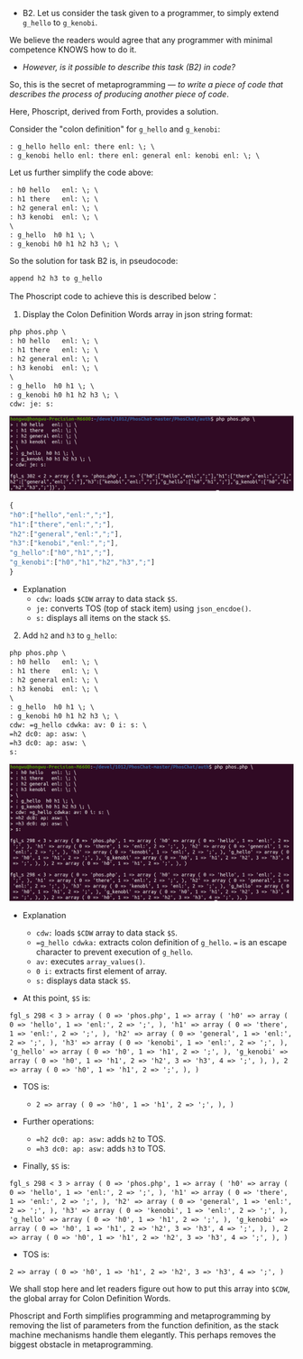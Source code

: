 
- B2. Let us consider the task given to a programmer, to simply extend `g_hello` to `g_kenobi`.

We believe the readers would agree that any programmer with minimal competence KNOWS how to do it.

- _However, is it possible to describe this task (B2) in code?_

So, this is the secret of metaprogramming &mdash; _to write a piece of code that describes the process of producing another piece of code_.

Here, Phoscript, derived from Forth, provides a solution.

Consider the "colon definition" for `g_hello` and `g_kenobi`:
```
: g_hello hello enl: there enl: \; \
: g_kenobi hello enl: there enl: general enl: kenobi enl: \; \
```

Let us further simplify the code above:
```
: h0 hello   enl: \; \
: h1 there   enl: \; \
: h2 general enl: \; \
: h3 kenobi  enl: \; \
\
: g_hello  h0 h1 \; \
: g_kenobi h0 h1 h2 h3 \; \
```

So the solution for task B2 is, in pseudocode:
```
append h2 h3 to g_hello
```

The Phoscript code to achieve this is described below：

1. Display the Colon Definition Words array in json string format:
```
php phos.php \
: h0 hello   enl: \; \
: h1 there   enl: \; \
: h2 general enl: \; \
: h3 kenobi  enl: \; \
\
: g_hello  h0 h1 \; \
: g_kenobi h0 h1 h2 h3 \; \
cdw: je: s:
```

<img src="https://github.com/udexon/GEISHA/blob/main/img/g_hello_cdw.png" width=600>

```js
{
"h0":["hello","enl:",";"],
"h1":["there","enl:",";"],
"h2":["general","enl:",";"],
"h3":["kenobi","enl:",";"],
"g_hello":["h0","h1",";"],
"g_kenobi":["h0","h1","h2","h3",";"]
}
```

- Explanation
  - `cdw:` loads `$CDW` array to data stack `$S`.
  - `je:` converts TOS (top of stack item) using `json_encdoe()`.
  - `s:` displays all items on the stack `$S`.


2. Add `h2` and `h3` to `g_hello`:
```
php phos.php \
: h0 hello   enl: \; \
: h1 there   enl: \; \
: h2 general enl: \; \
: h3 kenobi  enl: \; \
\
: g_hello  h0 h1 \; \
: g_kenobi h0 h1 h2 h3 \; \
cdw: =g_hello cdwka: av: 0 i: s: \
=h2 dc0: ap: asw: \
=h3 dc0: ap: asw: \
s:
```

<img src="https://github.com/udexon/GEISHA/blob/main/img/g_append_hello.png" width=600>

- Explanation
  - `cdw:` loads `$CDW` array to data stack `$S`.
  - `=g_hello cdwka:` extracts colon definition of `g_hello`. `=` is an escape character to prevent execution of `g_hello`.
  - `av:` executes `array_values()`.
  - `0 i:` extracts first element of array.
  - `s:` displays data stack `$S`.

- At this point, `$S` is:
```
fgl_s 298 < 3 > array ( 0 => 'phos.php', 1 => array ( 'h0' => array ( 0 => 'hello', 1 => 'enl:', 2 => ';', ), 'h1' => array ( 0 => 'there', 1 => 'enl:', 2 => ';', ), 'h2' => array ( 0 => 'general', 1 => 'enl:', 2 => ';', ), 'h3' => array ( 0 => 'kenobi', 1 => 'enl:', 2 => ';', ), 'g_hello' => array ( 0 => 'h0', 1 => 'h1', 2 => ';', ), 'g_kenobi' => array ( 0 => 'h0', 1 => 'h1', 2 => 'h2', 3 => 'h3', 4 => ';', ), ), 2 => array ( 0 => 'h0', 1 => 'h1', 2 => ';', ), )
```
- TOS is:
  - `2 => array ( 0 => 'h0', 1 => 'h1', 2 => ';', ), )`

- Further operations:
  - `=h2 dc0: ap: asw:` adds `h2` to TOS.
  - `=h3 dc0: ap: asw:` adds `h3` to TOS.

- Finally, `$S` is:
```
fgl_s 298 < 3 > array ( 0 => 'phos.php', 1 => array ( 'h0' => array ( 0 => 'hello', 1 => 'enl:', 2 => ';', ), 'h1' => array ( 0 => 'there', 1 => 'enl:', 2 => ';', ), 'h2' => array ( 0 => 'general', 1 => 'enl:', 2 => ';', ), 'h3' => array ( 0 => 'kenobi', 1 => 'enl:', 2 => ';', ), 'g_hello' => array ( 0 => 'h0', 1 => 'h1', 2 => ';', ), 'g_kenobi' => array ( 0 => 'h0', 1 => 'h1', 2 => 'h2', 3 => 'h3', 4 => ';', ), ), 2 => array ( 0 => 'h0', 1 => 'h1', 2 => 'h2', 3 => 'h3', 4 => ';', ), )
```
- TOS is:
```
2 => array ( 0 => 'h0', 1 => 'h1', 2 => 'h2', 3 => 'h3', 4 => ';', )
```

We shall stop here and let readers figure out how to put this array into `$CDW`, the global array for Colon Definition Words.

Phoscript and Forth simplifies programming and metaprogramming by removing the list of parameters from the function definition, as the stack machine mechanisms handle them elegantly. This perhaps removes the biggest obstacle in metaprogramming.
